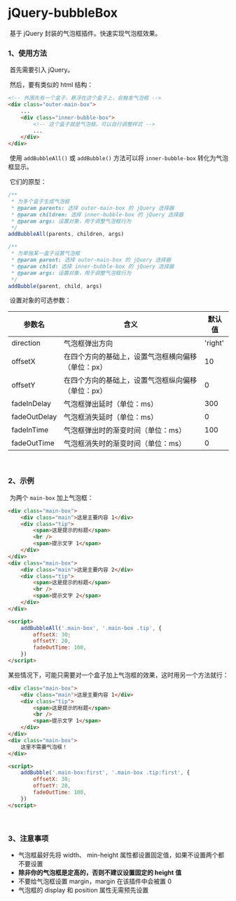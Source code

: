 # jQuery-bubbleBox

​	基于 jQuery 封装的气泡框插件。快速实现气泡框效果。



### 1、使用方法

​	首先需要引入 jQuery。



​	然后，要有类似的 html 结构：

```html
<!-- 外围先有一个盒子，悬浮在这个盒子上，会触发气泡框 -->
<div class="outer-main-box">
	...
    <div class="inner-bubble-box">
        <!-- 这个盒子就是气泡框，可以自行调整样式 -->
        ...
    </div>
</div>
```
​	使用 `addBubbleAll()`  或 `addBubble()` 方法可以将 `inner-bubble-box` 转化为气泡框显示。

​	它们的原型：

```js
/**
 * 为多个盒子生成气泡框
 * @param parents: 选择 outer-main-box 的 jQuery 选择器
 * @param children: 选择 inner-bubble-box 的 jQuery 选择器
 * @param args: 设置对象，用于调整气泡框行为
 */
addBubbleAll(parents, children, args)

/**
 * 为单独某一盒子设置气泡框
 * @param parent: 选择 outer-main-box 的 jQuery 选择器
 * @param child: 选择 inner-bubble-box 的 jQuery 选择器
 * @param args: 设置对象，用于调整气泡框行为
 */
addBubble(parent, child, args)
```

​	设置对象的可选参数：

| 参数名       | 含义                                               | 默认值  |
| ------------ | -------------------------------------------------- | ------- |
| direction    | 气泡框弹出方向                                     | 'right' |
| offsetX      | 在四个方向的基础上，设置气泡框横向偏移（单位：px） | 10      |
| offsetY      | 在四个方向的基础上，设置气泡框纵向偏移（单位：px） | 0       |
| fadeInDelay  | 气泡框弹出延时（单位：ms）                         | 300     |
| fadeOutDelay | 气泡框消失延时（单位：ms）                         | 0       |
| fadeInTime   | 气泡框弹出时的渐变时间（单位：ms）                 | 100     |
| fadeOutTime  | 气泡框消失时的渐变时间（单位：ms）                 | 0       |


​	
### 2、示例

​	为两个 `main-box` 加上气泡框：

```html
<div class="main-box">
    <div class="main">这是主要内容 1</div>
    <div class="tip">
        <span>这是提示的标题</span>
        <br />
        <span>提示文字 1</span>
    </div>
</div>
<div class="main-box">
    <div class="main">这是主要内容 2</div>
    <div class="tip">
        <span>这是提示的标题</span>
        <br />
        <span>提示文字 2</span>
    </div>
</div>

<script>
    addBubbleAll('.main-box', '.main-box .tip', {
        offsetX: 30;
        offsetY: 20,
        fadeOutTime: 100,
    })
</script>
```

​	某些情况下，可能只需要对一个盒子加上气泡框的效果，这时用另一个方法就行：

```html
<div class="main-box">
    <div class="main">这是主要内容 1</div>
    <div class="tip">
        <span>这是提示的标题</span>
        <br />
        <span>提示文字 1</span>
    </div>
</div>
<div class="main-box">
    这里不需要气泡框！
</div>

<script>
    addBubble('.main-box:first', '.main-box .tip:first', {
        offsetX: 30;
        offsetY: 20,
        fadeOutTime: 100,
    })
</script>
```


​	
### 3、注意事项

- 气泡框最好先将 width、 min-height 属性都设置固定值，如果不设置两个都不要设置
- **除非你的气泡框是定高的，否则不建议设置固定的 height 值**
- 不要给气泡框设置 margin，margin 在该插件中会被置 0
- 气泡框的 display 和 position 属性无需预先设置

